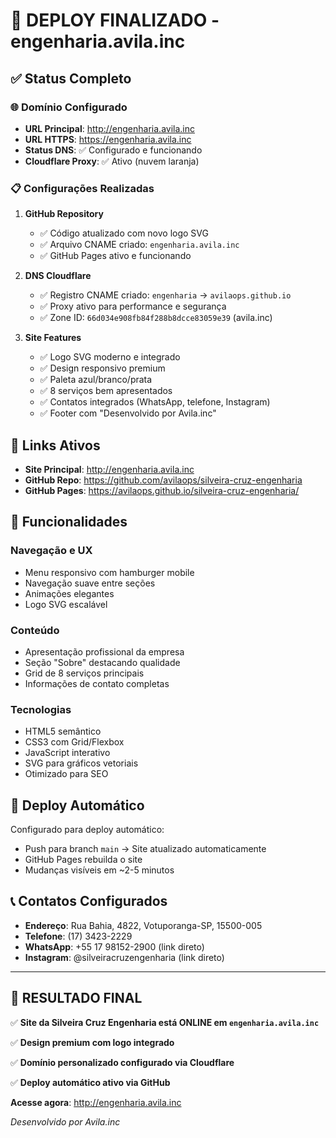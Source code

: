 # 🎉 DEPLOY FINALIZADO - engenharia.avila.inc

## ✅ Status Completo

### 🌐 Domínio Configurado
- **URL Principal**: http://engenharia.avila.inc
- **URL HTTPS**: https://engenharia.avila.inc
- **Status DNS**: ✅ Configurado e funcionando
- **Cloudflare Proxy**: ✅ Ativo (nuvem laranja)

### 📋 Configurações Realizadas

1. **GitHub Repository**
   - ✅ Código atualizado com novo logo SVG
   - ✅ Arquivo CNAME criado: `engenharia.avila.inc`
   - ✅ GitHub Pages ativo e funcionando

2. **DNS Cloudflare**
   - ✅ Registro CNAME criado: `engenharia` → `avilaops.github.io`
   - ✅ Proxy ativo para performance e segurança
   - ✅ Zone ID: `66d034e908fb84f288b8dcce83059e39` (avila.inc)

3. **Site Features**
   - ✅ Logo SVG moderno e integrado
   - ✅ Design responsivo premium
   - ✅ Paleta azul/branco/prata
   - ✅ 8 serviços bem apresentados
   - ✅ Contatos integrados (WhatsApp, telefone, Instagram)
   - ✅ Footer com "Desenvolvido por Avila.inc"

## 🔗 Links Ativos

- **Site Principal**: http://engenharia.avila.inc
- **GitHub Repo**: https://github.com/avilaops/silveira-cruz-engenharia
- **GitHub Pages**: https://avilaops.github.io/silveira-cruz-engenharia/

## 📱 Funcionalidades

### Navegação e UX
- Menu responsivo com hamburger mobile
- Navegação suave entre seções
- Animações elegantes
- Logo SVG escalável

### Conteúdo
- Apresentação profissional da empresa
- Seção "Sobre" destacando qualidade
- Grid de 8 serviços principais
- Informações de contato completas

### Tecnologias
- HTML5 semântico
- CSS3 com Grid/Flexbox
- JavaScript interativo
- SVG para gráficos vetoriais
- Otimizado para SEO

## 🚀 Deploy Automático

Configurado para deploy automático:
- Push para branch `main` → Site atualizado automaticamente
- GitHub Pages rebuilda o site
- Mudanças visíveis em ~2-5 minutos

## 📞 Contatos Configurados

- **Endereço**: Rua Bahia, 4822, Votuporanga-SP, 15500-005
- **Telefone**: (17) 3423-2229
- **WhatsApp**: +55 17 98152-2900 (link direto)
- **Instagram**: @silveiracruzengenharia (link direto)

---

## 🎯 RESULTADO FINAL

✅ **Site da Silveira Cruz Engenharia está ONLINE em `engenharia.avila.inc`**

✅ **Design premium com logo integrado**

✅ **Domínio personalizado configurado via Cloudflare**

✅ **Deploy automático ativo via GitHub**

**Acesse agora**: http://engenharia.avila.inc

*Desenvolvido por Avila.inc*